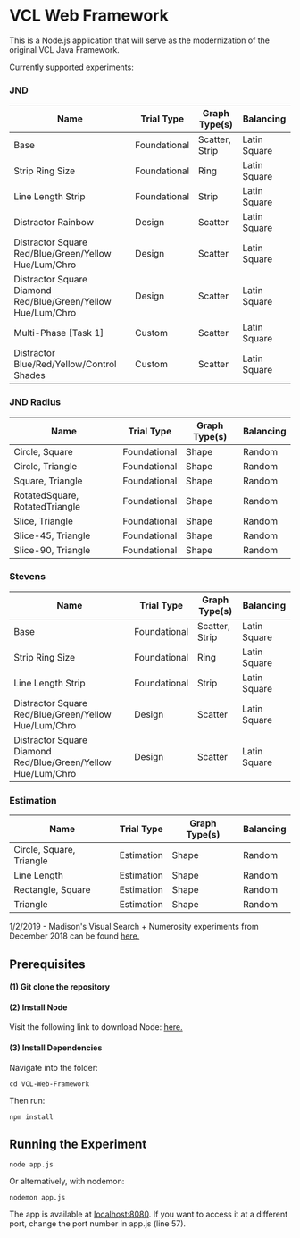 # VCL Web Framework

This is a Node.js application that will serve as the modernization of the original VCL Java Framework.

Currently supported experiments:

### JND

| Name                           				    		    | Trial Type      | Graph Type(s)   | Balancing       |
| --------------------------------------------------------------| --------------- | --------------- | --------------- |
| Base                           				   			    | Foundational    | Scatter, Strip  | Latin Square    |
| Strip Ring Size                				   			    | Foundational    | Ring            | Latin Square    |
| Line Length Strip              				   			    | Foundational    | Strip           | Latin Square    |
| Distractor Rainbow             				   			    | Design          | Scatter         | Latin Square    |
| Distractor Square Red/Blue/Green/Yellow Hue/Lum/Chro          | Design          | Scatter         | Latin Square    |
| Distractor Square Diamond Red/Blue/Green/Yellow Hue/Lum/Chro  | Design          | Scatter         | Latin Square    |
| Multi-Phase [Task 1]           				                | Custom          | Scatter         | Latin Square    |
| Distractor Blue/Red/Yellow/Control Shades           		    | Custom          | Scatter         | Latin Square    |


### JND Radius 

| Name                           | Trial Type      | Graph Type(s)   | Balancing       |
| ------------------------------ | --------------- | --------------- | --------------- |
| Circle, Square                 | Foundational    | Shape           | Random          |
| Circle, Triangle               | Foundational    | Shape           | Random          |
| Square, Triangle               | Foundational    | Shape           | Random          |
| RotatedSquare, RotatedTriangle | Foundational    | Shape           | Random          |
| Slice, Triangle                | Foundational    | Shape           | Random          |
| Slice-45, Triangle             | Foundational    | Shape           | Random          |
| Slice-90, Triangle             | Foundational    | Shape           | Random          |

### Stevens

| Name                           								| Trial Type      | Graph Type(s)   | Balancing       |
| ------------------------------------------------------------- | --------------- | --------------- | --------------- |
| Base                           								| Foundational    | Scatter, Strip  | Latin Square    |
| Strip Ring Size                								| Foundational    | Ring            | Latin Square    |
| Line Length Strip              								| Foundational    | Strip           | Latin Square    |
| Distractor Square Red/Blue/Green/Yellow Hue/Lum/Chro          | Design          | Scatter         | Latin Square    |
| Distractor Square Diamond Red/Blue/Green/Yellow Hue/Lum/Chro  | Design          | Scatter         | Latin Square    |

### Estimation

| Name                           | Trial Type      | Graph Type(s)   | Balancing       |
| ------------------------------ | --------------- | --------------- | --------------- |
| Circle, Square, Triangle       | Estimation      | Shape           | Random          |
| Line Length                    | Estimation      | Shape           | Random          |
| Rectangle, Square              | Estimation      | Shape           | Random          |
| Triangle                       | Estimation      | Shape           | Random          |


1/2/2019 - Madison's Visual Search + Numerosity experiments from December 2018 can be found [here.](https://github.com/Wongelawit/Correlation_MultipleEnsemble/tree/Numerosity-Task)
  
## Prerequisites

#### (1) Git clone the repository
#### (2) Install Node

Visit the following link to download Node: [here.](https://nodejs.org/en/)

#### (3) Install Dependencies

Navigate into the folder:
```
cd VCL-Web-Framework
```
Then run:
```
npm install
```

## Running the Experiment

```
node app.js
```

Or alternatively, with nodemon:

```
nodemon app.js
```

The app is available at [localhost:8080](localhost:8080). If you want to access it at a different port, change the port number in app.js (line 57). 
